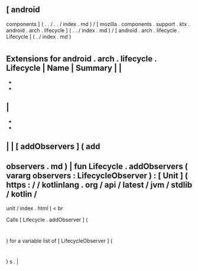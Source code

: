 [
android
-
components
]
(
.
.
/
.
.
/
index
.
md
)
/
[
mozilla
.
components
.
support
.
ktx
.
android
.
arch
.
lifecycle
]
(
.
.
/
index
.
md
)
/
[
android
.
arch
.
lifecycle
.
Lifecycle
]
(
.
/
index
.
md
)
#
#
#
Extensions
for
android
.
arch
.
lifecycle
.
Lifecycle
|
Name
|
Summary
|
|
-
-
-
|
-
-
-
|
|
[
addObservers
]
(
add
-
observers
.
md
)
|
fun
Lifecycle
.
addObservers
(
vararg
observers
:
LifecycleObserver
)
:
[
Unit
]
(
https
:
/
/
kotlinlang
.
org
/
api
/
latest
/
jvm
/
stdlib
/
kotlin
/
-
unit
/
index
.
html
)
<
br
>
Calls
[
Lifecycle
.
addObserver
]
(
#
)
for
a
variable
list
of
[
LifecycleObserver
]
(
#
)
s
.
|
